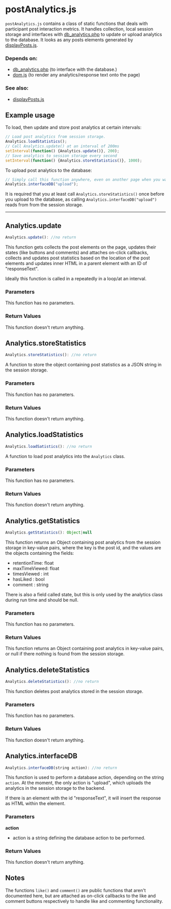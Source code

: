 # postAnalytics.js

``postAnalytics.js`` contains a class of static functions that deals with
participant post interaction metrics. It handles collection, local session
storage and interfaces with [db_analytics.php][db_analytics.php] to update or
upload analytics to the database. It looks as any posts elements generated by
[displayPosts.js][displayPosts.js].

### Depends on:
- [db_analytics.php][db_analytics.php] (to interface with the database.)
- [dom.js][dom.js] (to render any analytics/response text onto the page)

### See also:

- [displayPosts.js][displayPosts.js]


[db_analytics.php]: db_analytics.php.md
[dom.js]: dom.js.md
[displayPosts.js]: displayPosts.js.md

## Example usage

To load, then update and store post analytics at certain intervals:

```JavaScript
// Load post analytics from session storage.
Analytics.loadStatistics();
// Call Analytics.update() at an interval of 200ms
setInterval(function() {Analytics.update()}, 200);
// Save analytics to session storage every second
setInterval(function() {Analytics.storeStatistics()}, 1000);
```

To upload post analytics to the database:

```JavaScript
// Simply call this function anywhere, even on another page when you want to upload it.
Analytics.interfaceDB("upload");
```

It is required that you at least call ``Analytics.storeStatistics()`` once
before you upload to the database, as calling
``Analytics.interfaceDB("upload")`` reads from from the session storage.

---

## Analytics.update

```JavaScript
Analytics.update(): //no return
```

This function gets collects the post elements on the page, updates their states
(like buttons and comments) and attaches on-click callbacks, collects and
updates post statistics based on the location of the post elements and updates
inner HTML in a parent element with an ID of "responseText".

Ideally this function is called in a repeatedly in a loop/at an interval.

### Parameters

This function has no parameters.

### Return Values

This function doesn't return anything.

## Analytics.storeStatistics

```JavaScript
Analytics.storeStatistics(): //no return
```

A function to store the object containing post statistics as a JSON string in
the session storage.

### Parameters

This function has no parameters.

### Return Values

This function doesn't return anything.

## Analytics.loadStatistics

```JavaScript
Analytics.loadSatistics(): //no return
```

A function to load post analytics into the ``Analytics`` class.

### Parameters

This function has no parameters.

### Return Values

This function doesn't return anything.

## Analytics.getStatistics

```JavaScript
Analytics.getStatistics(): Object|null
```

This function returns an Object containing post analytics from the session
storage in key-value pairs, where the key is the post id, and the values are
the objects containing the fields:

- retentionTime: float
- maxTimeViewed: float
- timesViewed  : int 
- hasLiked     : bool
- comment      : string

There is also a field called state, but this is only used by the analytics
class during run time and should be null.

### Parameters

This function has no parameters.

### Return Values

This function returns an Object containing post analytics in key-value pairs,
or null if there nothing is found from the session storage.

## Analytics.deleteStatistics

```JavaScript
Analytics.deleteStatistics(): //no return
```

This function deletes post analytics stored in the session storage.

### Parameters

This function has no parameters.

### Return Values

This function doesn't return anything.

## Analytics.interfaceDB

```JavaScript
Analytics.interfaceDB(string action): //no return
```

This function is used to perform a database action, depending on the string
``action``. At the moment, the only action is "upload", which uploads the
analytics in the session storage to the backend.

If there is an element with the id "responseText", it will insert the response
as HTML within the element.

### Parameters

**action**
- action is a string defining the database action to be performed.

### Return Values

This function doesn't return anything.

## Notes

The functions ``like()`` and ``comment()`` are public functions that aren't
documented here, but are attached as on-click callbacks to the like and comment
buttons respectively to handle like and commenting functionality.
